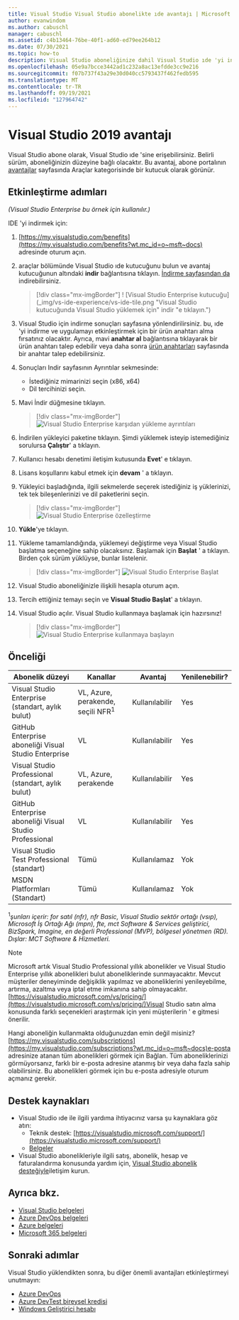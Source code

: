 ```yaml
---
title: Visual Studio Visual Studio abonelikte ıde avantajı | Microsoft Docs
author: evanwindom
ms.author: cabuschl
manager: cabuschl
ms.assetid: c4b13464-76be-40f1-ad60-ed79ee264b12
ms.date: 07/30/2021
ms.topic: how-to
description: Visual Studio aboneliğinize dahil Visual Studio ıde 'yi indirme ve yükleme hakkında bilgi edinin
ms.openlocfilehash: 05e9a7bcce3442ad1c232a8ac13efdde3cc9e216
ms.sourcegitcommit: f07b737f43a29e30d040cc5793437f462fedb595
ms.translationtype: MT
ms.contentlocale: tr-TR
ms.lasthandoff: 09/19/2021
ms.locfileid: "127964742"
---
```

# <a name="the-visual-studio-2019-benefit"></a>Visual Studio 2019 avantajı

Visual Studio abone olarak, Visual Studio ıde 'sine erişebilirsiniz.  Belirli sürüm, aboneliğinizin düzeyine bağlı olacaktır.  Bu avantaj, abone portalının [avantajlar](https://my.visualstudio.com/benefits?wt.mc_id=o~msft~docs) sayfasında Araçlar kategorisinde bir kutucuk olarak görünür.

## <a name="activation-steps"></a>Etkinleştirme adımları

*(Visual Studio Enterprise bu örnek için kullanılır.)*

IDE 'yi indirmek için:
1. [https://my.visualstudio.com/benefits](https://my.visualstudio.com/benefits?wt.mc_id=o~msft~docs) adresinde oturum açın.
2. araçlar bölümünde Visual Studio ıde kutucuğunu bulun ve avantaj kutucuğunun altındaki **indir** bağlantısına tıklayın.  [İndirme sayfasından da](https://my.visualstudio.com/downloads?wt.mc_id=o~msft~docs) indirebilirsiniz.
   > [!div class="mx-imgBorder"]
   > ! [Visual Studio Enterprise kutucuğu] (_img/vs-ide-experience/vs-ide-tile.png "Visual Studio kutucuğunda Visual Studio yüklemek için" indir "e tıklayın.")

3. Visual Studio için indirme sonuçları sayfasına yönlendirilirsiniz. bu, ıde 'yi indirme ve uygulamayı etkinleştirmek için bir ürün anahtarı alma fırsatınız olacaktır. Ayrıca, mavi **anahtar al** bağlantısına tıklayarak bir ürün anahtarı talep edebilir veya daha sonra [ürün anahtarları](https://my.visualstudio.com/productkeys) sayfasında bir anahtar talep edebilirsiniz.
4. Sonuçları Indir sayfasının Ayrıntılar sekmesinde:
   - İstediğiniz mimarinizi seçin (x86, x64)
   - Dil tercihinizi seçin.
5. Mavi İndir düğmesine tıklayın.
   > [!div class="mx-imgBorder"]
   > ![Visual Studio Enterprise karşıdan yükleme ayrıntıları](_img/vs-ide-experience/vs-ide-download-details.png "İndirmeye başlamak için ' Indir ' düğmesine tıklayın.")
6. İndirilen yükleyici paketine tıklayın.  Şimdi yüklemek isteyip istemediğiniz sorulursa **Çalıştır**' a tıklayın.
7. Kullanıcı hesabı denetimi iletişim kutusunda **Evet**' e tıklayın.
8. Lisans koşullarını kabul etmek için **devam** ' a tıklayın.
9. Yükleyici başladığında, ilgili sekmelerde seçerek istediğiniz iş yüklerinizi, tek tek bileşenlerinizi ve dil paketlerini seçin.
   > [!div class="mx-imgBorder"]
   > ![Visual Studio Enterprise özelleştirme](_img/vs-ide-experience/vs-ide-customize-install-cropped.png "İş yükleri ve diğer bileşenler için seçimlerinizi yapın.")

10. **Yükle**'ye tıklayın.

11. Yükleme tamamlandığında, yüklemeyi değiştirme veya Visual Studio başlatma seçeneğine sahip olacaksınız.  Başlamak için **Başlat** ' a tıklayın.  Birden çok sürüm yüklüyse, bunlar listelenir.
    > [!div class="mx-imgBorder"]
    > ![Visual Studio Enterprise Başlat](_img/vs-ide-experience/vs-ide-versions.png "Visual Studio başlamak için ' Başlat ' seçeneğine tıklayın.")

12. Visual Studio aboneliğinizle ilişkili hesapla oturum açın.

13. Tercih ettiğiniz temayı seçin ve **Visual Studio Başlat**' a tıklayın.

14. Visual Studio açılır. Visual Studio kullanmaya başlamak için hazırsınız!

    > [!div class="mx-imgBorder"]
    > ![Visual Studio Enterprise kullanmaya başlayın](_img/vs-ide-experience/vs-ide-start-cropped.png "Visual Studio hoş geldiniz!")


## <a name="eligibility"></a>Önceliği

| Abonelik düzeyi                                                 |     Kanallar                                            | Avantaj                                                          | Yenilenebilir?    |
|--------------------------------------------------------------------|---------------------------------------------------------|------------------------------------------------------------------|---------------|
| Visual Studio Enterprise (standart, aylık bulut)   | VL, Azure, perakende, seçili NFR<sup>1</sup> | Kullanılabilir       |  Yes          |
| GitHub Enterprise aboneliği Visual Studio Enterprise   | VL | Kullanılabilir       |  Yes          |
| Visual Studio Professional (standart, aylık bulut) | VL, Azure, perakende                                       | Kullanılabilir                                                            |  Yes          |
| GitHub Enterprise aboneliği Visual Studio Professional | VL   | Kullanılabilir              |  Yes          |
| Visual Studio Test Professional (standart)                         | Tümü                                            | Kullanılamaz                                             |  Yok         |
| MSDN Platformları (Standart)                                          | Tümü                                              | Kullanılamaz                                              |  Yok          |

<sup>1</sup>*şunları içerir: for satıl (nfr), nfr Basic, Visual Studio sektör ortağı (vsıp), Microsoft İş Ortağı Ağı (mpn), fte, mct Software & Services geliştirici, BizSpark, Imagine, en değerli Professional (MVP), bölgesel yönetmen (RD).  Dışlar: MCT Software & Hizmetleri.*  

> [!NOTE]
> Microsoft artık Visual Studio Professional yıllık abonelikler ve Visual Studio Enterprise yıllık abonelikleri bulut aboneliklerinde sunmayacaktır. Mevcut müşteriler deneyiminde değişiklik yapılmaz ve aboneliklerini yenileyebilme, artırma, azaltma veya iptal etme imkanına sahip olmayacaktır. [https://visualstudio.microsoft.com/vs/pricing/](https://visualstudio.microsoft.com/vs/pricing/)Visual Studio satın alma konusunda farklı seçenekleri araştırmak için yeni müşterilerin ' e gitmesi önerilir.

Hangi aboneliğin kullanmakta olduğunuzdan emin değil misiniz?  [https://my.visualstudio.com/subscriptions](https://my.visualstudio.com/subscriptions?wt.mc_id=o~msft~docs)e-posta adresinize atanan tüm abonelikleri görmek için Bağlan. Tüm aboneliklerinizi görmüyorsanız, farklı bir e-posta adresine atanmış bir veya daha fazla sahip olabilirsiniz.  Bu abonelikleri görmek için bu e-posta adresiyle oturum açmanız gerekir.

## <a name="support-resources"></a>Destek kaynakları
- Visual Studio ıde ile ilgili yardıma ihtiyacınız varsa şu kaynaklara göz atın:
  - Teknik destek: [https://visualstudio.microsoft.com/support/](https://visualstudio.microsoft.com/support/)
  - [Belgeler](/visualstudio/)
- Visual Studio abonelikleriyle ilgili satış, abonelik, hesap ve faturalandırma konusunda yardım için, [Visual Studio abonelik desteğiyle](https://my.visualstudio.com/gethelp)iletişim kurun.

## <a name="see-also"></a>Ayrıca bkz.
- [Visual Studio belgeleri](/visualstudio/)
- [Azure DevOps belgeleri](/azure/devops/)
- [Azure belgeleri](/azure/)
- [Microsoft 365 belgeleri](/microsoft-365/)

## <a name="next-steps"></a>Sonraki adımlar
Visual Studio yüklendikten sonra, bu diğer önemli avantajları etkinleştirmeyi unutmayın:
- [Azure DevOps](vs-azure-devops.md)
- [Azure DevTest bireysel kredisi](vs-azure.md)
- [Windows Geliştirici hesabı](vs-windows-dev.md)